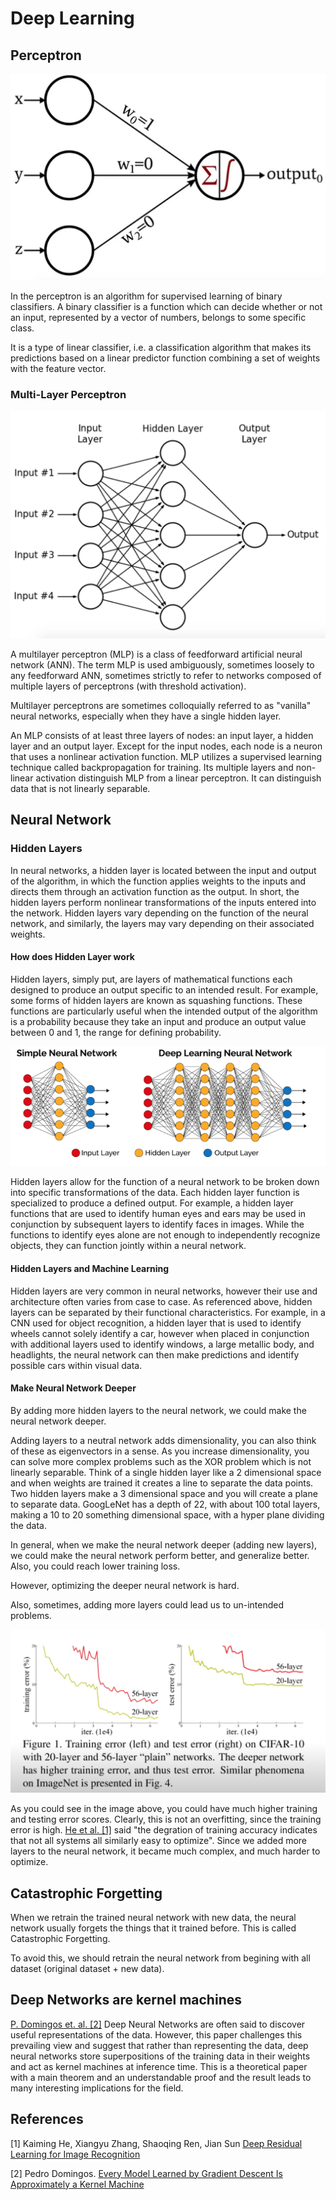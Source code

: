 # Deep Learning

## Perceptron

![Perceptron](./imgs/perceptron.png)

In the perceptron is an algorithm for supervised learning of binary classifiers. A binary classifier is a function which can decide whether or not an input, represented by a vector of numbers, belongs to some specific class.

It is a type of linear classifier, i.e. a classification algorithm that makes its predictions based on a linear predictor function combining a set of weights with the feature vector.

### Multi-Layer Perceptron

![Multi-Layer Perceptron](./imgs/multi_layer_perceptron.png)

A multilayer perceptron (MLP) is a class of feedforward artificial neural network (ANN). The term MLP is used ambiguously, sometimes loosely to any feedforward ANN, sometimes strictly to refer to networks composed of multiple layers of perceptrons (with threshold activation).

Multilayer perceptrons are sometimes colloquially referred to as "vanilla" neural networks, especially when they have a single hidden layer.

An MLP consists of at least three layers of nodes: an input layer, a hidden layer and an output layer. Except for the input nodes, each node is a neuron that uses a nonlinear activation function. MLP utilizes a supervised learning technique called backpropagation for training. Its multiple layers and non-linear activation distinguish MLP from a linear perceptron. It can distinguish data that is not linearly separable.

## Neural Network

### Hidden Layers

In neural networks, a hidden layer is located between the input and output of the algorithm, in which the function applies weights to the inputs and directs them through an activation function as the output. In short, the hidden layers perform nonlinear transformations of the inputs entered into the network. Hidden layers vary depending on the function of the neural network, and similarly, the layers may vary depending on their associated weights.

#### How does Hidden Layer work

Hidden layers, simply put, are layers of mathematical functions each designed to produce an output specific to an intended result. For example, some forms of hidden layers are known as squashing functions. These functions are particularly useful when the intended output of the algorithm is a probability because they take an input and produce an output value between 0 and 1, the range for defining probability.

![Visualise Layers in NN](./imgs/visualize_layers_in_nn.png)

Hidden layers allow for the function of a neural network to be broken down into specific transformations of the data. Each hidden layer function is specialized to produce a defined output. For example, a hidden layer functions that are used to identify human eyes and ears may be used in conjunction by subsequent layers to identify faces in images. While the functions to identify eyes alone are not enough to independently recognize objects, they can function jointly within a neural network.

#### Hidden Layers and Machine Learning

Hidden layers are very common in neural networks, however their use and architecture often varies from case to case. As referenced above, hidden layers can be separated by their functional characteristics. For example, in a CNN used for object recognition, a hidden layer that is used to identify wheels cannot solely identify a car, however when placed in conjunction with additional layers used to identify windows, a large metallic body, and headlights, the neural network can then make predictions and identify possible cars within visual data.

#### Make Neural Network Deeper

By adding more hidden layers to the neural network, we could make the neural network deeper.

Adding layers to a neutral network adds dimensionality, you can also think of these as eigenvectors in a sense. As you increase dimensionality, you can solve more complex problems such as the XOR problem which is not linearly separable. Think of a single hidden layer like a 2 dimensional space and when weights are trained it creates a line to separate the data points. Two hidden layers make a 3 dimensional space and you will create a plane to separate data. GoogLeNet has a depth of 22, with about 100 total layers, making a 10 to 20 something dimensional space, with a hyper plane dividing the data.

In general, when we make the neural network deeper (adding new layers), we could make the neural network perform better, and generalize better. Also, you could reach lower training loss.

However, optimizing the deeper neural network is hard.

Also, sometimes, adding more layers could lead us to un-intended problems.

![Degration of training accuracy indicates that not all systems all similarly easy to optimize](./imgs/deeper_nn_is_harder_to_optimize.png)

As you could see in the image above, you could have much higher training and testing error scores. Clearly, this is not an overfitting, since the training error is high. [He et al. [1]](https://arxiv.org/abs/1512.03385) said "the degration of training accuracy indicates that not all systems all similarly easy to optimize". Since we added more layers to the neural network, it became much complex, and much harder to optimize.

## Catastrophic Forgetting

When we retrain the trained neural network with new data, the neural network usually forgets the things that it trained before. This is called Catastrophic Forgetting.

To avoid this, we should retrain the neural network from begining with all dataset (original dataset + new data).

## Deep Networks are kernel machines

[P. Domingos et. al. [2]](https://arxiv.org/abs/2012.00152) Deep Neural Networks are often said to discover useful representations of the data. However, this paper challenges this prevailing view and suggest that rather than representing the data, deep neural networks store superpositions of the training data in their weights and act as kernel machines at inference time. This is a theoretical paper with a main theorem and an understandable proof and the result leads to many interesting implications for the field.

## References

[1] Kaiming He, Xiangyu Zhang, Shaoqing Ren, Jian Sun [Deep Residual Learning for Image Recognition](https://arxiv.org/abs/1512.03385)

[2] Pedro Domingos. [Every Model Learned by Gradient Descent Is Approximately a Kernel Machine](https://arxiv.org/abs/2012.00152)
